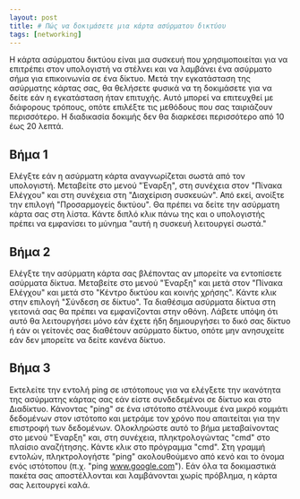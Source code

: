```yaml
---
layout: post
title: # Πώς να δοκιμάσετε μια κάρτα ασύρματου δικτύου
tags: [networking]
---
```




Η κάρτα ασύρματου δικτύου είναι μια συσκευή που χρησιμοποιείται για να επιτρέπει στον υπολογιστή να στέλνει και να λαμβάνει ένα ασύρματο σήμα για επικοινωνία σε ένα δίκτυο. Μετά την εγκατάσταση της ασύρματης κάρτας σας, θα θελήσετε φυσικά να τη δοκιμάσετε για να δείτε εάν η εγκατάσταση ήταν επιτυχής. Αυτό μπορεί να επιτευχθεί με διάφορους τρόπους, οπότε επιλέξτε τις μεθόδους που σας ταιριάζουν περισσότερο. Η διαδικασία δοκιμής δεν θα διαρκέσει περισσότερο από 10 έως 20 λεπτά. 
<!--more-->
## Βήμα 1

Ελέγξτε εάν η ασύρματη κάρτα αναγνωρίζεται σωστά από τον υπολογιστή. Μεταβείτε στο μενού "Έναρξη", στη συνέχεια στον "Πίνακα Ελέγχου" και στη συνέχεια στη "Διαχείριση συσκευών". Από εκεί, ανοίξτε την επιλογή "Προσαρμογείς δικτύου". Θα πρέπει να δείτε την ασύρματη κάρτα σας στη λίστα. Κάντε διπλό κλικ πάνω της και ο υπολογιστής πρέπει να εμφανίσει το μύνημα "αυτή η συσκευή λειτουργεί σωστά."

## Βήμα 2

Ελέγξτε την ασύρματη κάρτα σας βλέποντας αν μπορείτε να εντοπίσετε ασύρματα δίκτυα. Μεταβείτε στο μενού "Έναρξη" και μετά στον "Πίνακα Ελέγχου" και μετά στο "Κέντρο δικτύου και κοινής χρήσης". Κάντε κλικ στην επιλογή "Σύνδεση σε δίκτυο". Τα διαθέσιμα ασύρματα δίκτυα στη γειτονιά σας θα πρέπει να εμφανίζονται στην οθόνη. Λάβετε υπόψη ότι αυτό θα λειτουργήσει μόνο εάν έχετε ήδη δημιουργήσει το δικό σας δίκτυο ή εάν οι γείτονές σας διαθέτουν ασύρματο δίκτυο, οπότε μην ανησυχείτε εάν δεν μπορείτε να δείτε κανένα δίκτυο.

## Βήμα 3

Εκτελείτε την εντολή ping σε ιστότοπους για να ελέγξετε την ικανότητα της ασύρματης κάρτας σας εάν είστε συνδεδεμένοι σε δίκτυο και στο Διαδίκτυο. Κάνοντας "ping" σε ένα ιστότοπο στέλνουμε ένα μικρό κομμάτι δεδομένων στον ιστότοπο και μετράμε τον χρόνο που απαιτείται για την επιστροφή των δεδομένων. Ολοκληρώστε αυτό το βήμα μεταβαίνοντας στο μενού "Έναρξη" και, στη συνέχεια, πληκτρολογώντας "cmd" στο πλαίσιο αναζήτησης. Κάντε κλικ στο πρόγραμμα "cmd". Στη γραμμή εντολών, πληκτρολογήστε "ping" ακολουθούμενο από κενό και το όνομα ενός ιστότοπου (π.χ. "ping www.google.com"). Εάν όλα τα δοκιμαστικά πακέτα σας αποστέλλονται και λαμβάνονται χωρίς πρόβλημα, η κάρτα σας λειτουργεί καλά.